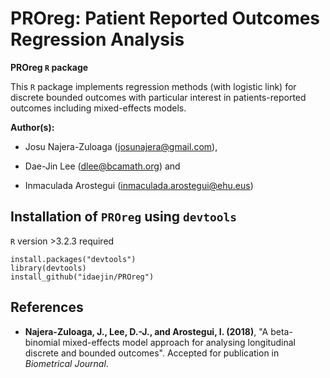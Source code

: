 # PROreg: Patient Reported Outcomes Regression Analysis

**PROreg `R` package**

This `R` package implements regression methods (with logistic link) for discrete bounded outcomes with particular interest in patients-reported outcomes including mixed-effects models.

**Author(s):**

  + Josu Najera-Zuloaga (<josunajera@gmail.com>),
  
  + Dae-Jin Lee (<dlee@bcamath.org>) and
  
  + Inmaculada Arostegui (<inmaculada.arostegui@ehu.eus>)


## Installation of  `PROreg` using `devtools`

`R` version >3.2.3 required

```
install.packages("devtools")
library(devtools)
install_github("idaejin/PROreg")
```

## References

  * **Najera-Zuloaga, J., Lee, D.-J., and Arostegui, I. (2018)**, "A beta-binomial mixed-effects model approach for analysing longitudinal discrete and bounded outcomes". Accepted for publication in _Biometrical Journal_.

